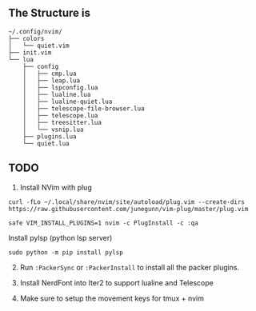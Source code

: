 ## The Structure is

```
~/.config/nvim/
├── colors
│   └── quiet.vim
├── init.vim
└── lua
    ├── config
    │   ├── cmp.lua
    │   ├── leap.lua
    │   ├── lspconfig.lua
    │   ├── lualine.lua
    │   ├── lualine-quiet.lua
    │   ├── telescope-file-browser.lua
    │   ├── telescope.lua
    │   ├── treesitter.lua
    │   └── vsnip.lua
    ├── plugins.lua
    └── quiet.lua
```

## TODO

1. Install NVim with plug

```
curl -fLo ~/.local/share/nvim/site/autoload/plug.vim --create-dirs https://raw.githubusercontent.com/junegunn/vim-plug/master/plug.vim

safe VIM_INSTALL_PLUGINS=1 nvim -c PlugInstall -c :qa
```

Install pylsp (python lsp server)
```
sudo python -m pip install pylsp
```

2. Run `:PackerSync` or `:PackerInstall` to install all the packer plugins.

3. Install NerdFont into Iter2 to support lualine and Telescope

4. Make sure to setup the movement keys for tmux + nvim
